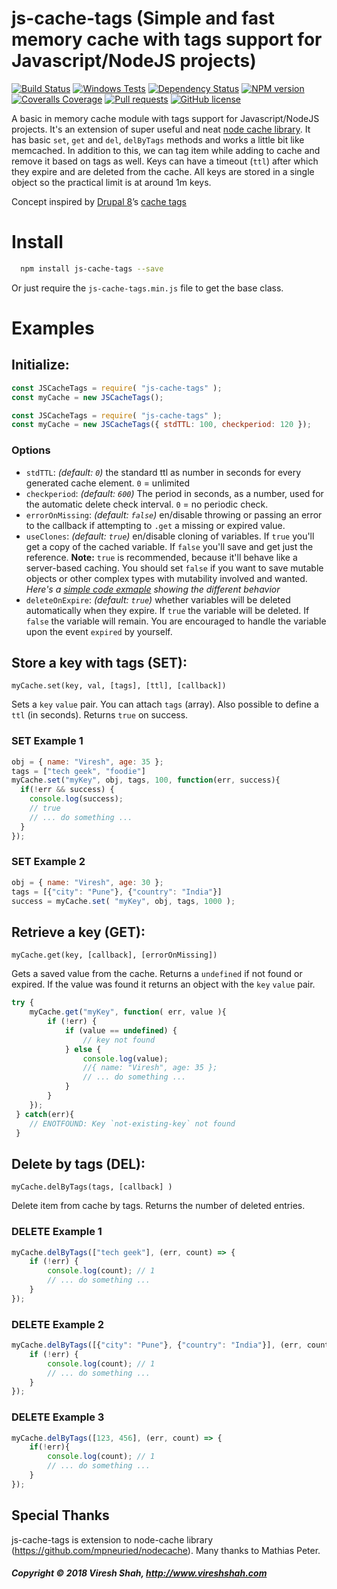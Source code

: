 # js-cache-tags (Simple and fast memory cache with tags support for Javascript/NodeJS projects)

[![Build Status](https://travis-ci.org/vireshshah/js-cache-tags.svg?branch=master)](https://travis-ci.org/vireshshah/js-cache-tags) [![Windows Tests](https://img.shields.io/appveyor/ci/vireshshah/js-cache-tags.svg?label=Windows%20Test)](https://ci.appveyor.com/project/vireshshah/js-cache-tags) [![Dependency Status](https://david-dm.org/vireshshah/js-cache-tags.svg)](https://david-dm.org/vireshshah/js-cache-tags) [![NPM version](https://badge.fury.io/js/js-cache-tags.svg)](http://badge.fury.io/js/js-cache-tags) [![Coveralls Coverage](https://img.shields.io/coveralls/vireshshah/js-cache-tags.svg)](https://coveralls.io/github/vireshshah/js-cache-tags) [![Pull requests](https://img.shields.io/badge/PRs-welcome-brightgreen.svg)](https://www.npmjs.com/package/robert) [![GitHub license](https://img.shields.io/badge/license-MIT-blue.svg)](https://github.com/greeeg/robert/blob/master/LICENSE) 

A basic in memory cache module with tags support for Javascript/NodeJS projects. It's an extension of super useful and neat [node cache library](https://github.com/mpneuried/nodecache). It has basic `set`, `get` and `del`, `delByTags` methods and works a little bit like memcached. In addition to this, we can tag item while adding to cache and remove it based on tags as well. Keys can have a timeout (`ttl`) after which they expire and are deleted from the cache. All keys are stored in a single object so the practical limit is at around 1m keys.

Concept inspired by <a href="https://www.drupal.org/">Drupal 8</a>’s <a href="https://www.drupal.org/docs/8/api/cache-api/cache-tags">cache tags</a></p>

# Install

```bash
  npm install js-cache-tags --save
```

Or just require the `js-cache-tags.min.js` file to get the base class.

# Examples

## Initialize:

```js
const JSCacheTags = require( "js-cache-tags" );
const myCache = new JSCacheTags();
```

```js
const JSCacheTags = require( "js-cache-tags" );
const myCache = new JSCacheTags({ stdTTL: 100, checkperiod: 120 });
```

### Options

- `stdTTL`: *(default: `0`)* the standard ttl as number in seconds for every generated cache element.
`0` = unlimited
- `checkperiod`: *(default: `600`)* The period in seconds, as a number, used for the automatic delete check interval.
`0` = no periodic check.
- `errorOnMissing`: *(default: `false`)* en/disable throwing or passing an error to the callback if attempting to `.get` a missing or expired value.
- `useClones`: *(default: `true`)* en/disable cloning of variables. If `true` you'll get a copy of the cached variable. If `false` you'll save and get just the reference.
**Note:** `true` is recommended, because it'll behave like a server-based caching. You should set `false` if you want to save mutable objects or other complex types with mutability involved and wanted.
_Here's a [simple code exmaple](https://runkit.com/mpneuried/useclones-example-83) showing the different behavior_
- `deleteOnExpire`: *(default: `true`)* whether variables will be deleted automatically when they expire.
If `true` the variable will be deleted. If `false` the variable will remain. You are encouraged to handle the variable upon the event `expired` by yourself.

## Store a key with tags (SET):

`myCache.set(key, val, [tags], [ttl], [callback])`

Sets a `key` `value` pair. You can attach `tags` (array). Also possible to define a `ttl` (in seconds).
Returns `true` on success. 

### SET Example 1
```js
obj = { name: "Viresh", age: 35 };
tags = ["tech geek", "foodie"]
myCache.set("myKey", obj, tags, 100, function(err, success){
  if(!err && success) {
    console.log(success);
    // true
    // ... do something ...
  }
});
```

### SET Example 2
```js
obj = { name: "Viresh", age: 30 };
tags = [{"city": "Pune"}, {"country": "India"}]
success = myCache.set( "myKey", obj, tags, 1000 );
```

## Retrieve a key (GET):

`myCache.get(key, [callback], [errorOnMissing])`

Gets a saved value from the cache. Returns a `undefined` if not found or expired.
If the value was found it returns an object with the `key` `value` pair.

```js
try {
    myCache.get("myKey", function( err, value ){
        if (!err) {
            if (value == undefined) {
                // key not found
            } else {
                console.log(value);
                //{ name: "Viresh", age: 35 };
                // ... do something ...
            }
        }
    });
 } catch(err){
    // ENOTFOUND: Key `not-existing-key` not found
 }
```

## Delete by tags (DEL):

`myCache.delByTags(tags, [callback] )`

Delete item from cache by tags. Returns the number of deleted entries.

### DELETE Example 1
```js
myCache.delByTags(["tech geek"], (err, count) => {
    if (!err) {
        console.log(count); // 1
        // ... do something ...
    }
});
```

### DELETE Example 2
```js
myCache.delByTags([{"city": "Pune"}, {"country": "India"}], (err, count) => {
    if (!err) {
        console.log(count); // 1
        // ... do something ...
    }
});
```

### DELETE Example 3
```js
myCache.delByTags([123, 456], (err, count) => {
    if(!err){
        console.log(count); // 1
        // ... do something ...
    }
});
```

## Special Thanks

js-cache-tags is extension to node-cache library (https://github.com/mpneuried/nodecache). Many thanks to Mathias Peter.

##### Copyright © 2018 Viresh Shah, http://www.vireshshah.com
